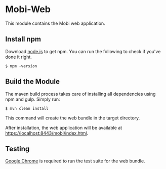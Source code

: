# Mobi-Web

This module contains the Mobi web application.

## Install npm

Download [node.js](https://nodejs.org/en/) to get npm. You can run the following to check if you've done it right.

```
$ npm -version
```

## Build the Module

The maven build process takes care of installing all dependencies using npm and gulp. Simply run:

```
$ mvn clean install
```

This command will create the web bundle in the target directory.

After installation, the web application will be available at [https://localhost:8443/mobi/index.html](https://localhost:8443/mobi/index.html).

## Testing

[Google Chrome](https://www.google.com/chrome/browser/) is required to run the test suite for the web bundle.
